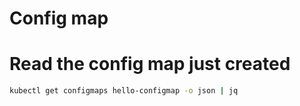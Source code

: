 # Config map

# Read the config map just created

```bash
kubectl get configmaps hello-configmap -o json | jq
```
